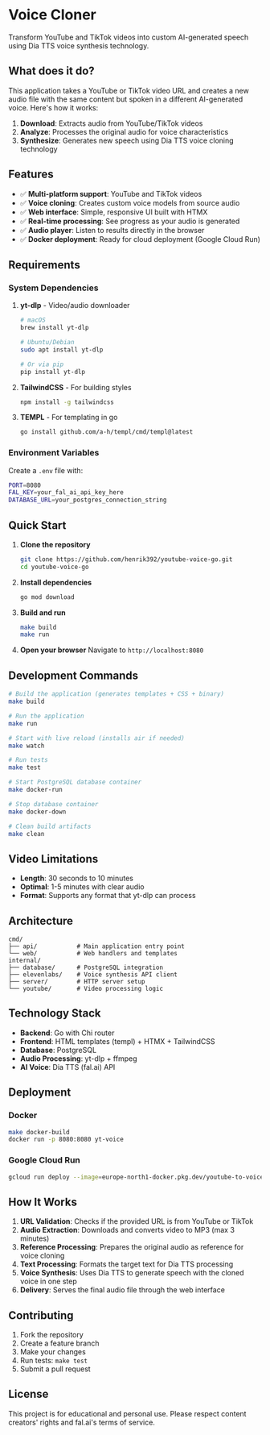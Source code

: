 # Voice Cloner

Transform YouTube and TikTok videos into custom AI-generated speech using Dia TTS voice synthesis technology.

## What does it do?

This application takes a YouTube or TikTok video URL and creates a new audio file with the same content but spoken in a different AI-generated voice. Here's how it works:

1. **Download**: Extracts audio from YouTube/TikTok videos
2. **Analyze**: Processes the original audio for voice characteristics
3. **Synthesize**: Generates new speech using Dia TTS voice cloning technology

## Features

- ✅ **Multi-platform support**: YouTube and TikTok videos
- ✅ **Voice cloning**: Creates custom voice models from source audio
- ✅ **Web interface**: Simple, responsive UI built with HTMX
- ✅ **Real-time processing**: See progress as your audio is generated
- ✅ **Audio player**: Listen to results directly in the browser
- ✅ **Docker deployment**: Ready for cloud deployment (Google Cloud Run)

## Requirements

### System Dependencies
1. **yt-dlp** - Video/audio downloader
   ```bash
   # macOS
   brew install yt-dlp
   
   # Ubuntu/Debian
   sudo apt install yt-dlp
   
   # Or via pip
   pip install yt-dlp
   ```

2. **TailwindCSS** - For building styles
   ```bash
   npm install -g tailwindcss
   ```

3. **TEMPL** - For templating in go
    ```bash
    go install github.com/a-h/templ/cmd/templ@latest
    ```

### Environment Variables
Create a `.env` file with:
```bash
PORT=8080
FAL_KEY=your_fal_ai_api_key_here
DATABASE_URL=your_postgres_connection_string
```

## Quick Start

1. **Clone the repository**
   ```bash
   git clone https://github.com/henrik392/youtube-voice-go.git
   cd youtube-voice-go
   ```

2. **Install dependencies**
   ```bash
   go mod download
   ```

3. **Build and run**
   ```bash
   make build
   make run
   ```

4. **Open your browser**
   Navigate to `http://localhost:8080`

## Development Commands

```bash
# Build the application (generates templates + CSS + binary)
make build

# Run the application
make run

# Start with live reload (installs air if needed)
make watch

# Run tests
make test

# Start PostgreSQL database container
make docker-run

# Stop database container
make docker-down

# Clean build artifacts
make clean
```

## Video Limitations

- **Length**: 30 seconds to 10 minutes
- **Optimal**: 1-5 minutes with clear audio
- **Format**: Supports any format that yt-dlp can process

## Architecture

```
cmd/
├── api/           # Main application entry point
└── web/           # Web handlers and templates
internal/
├── database/      # PostgreSQL integration
├── elevenlabs/    # Voice synthesis API client
├── server/        # HTTP server setup
└── youtube/       # Video processing logic
```

## Technology Stack

- **Backend**: Go with Chi router
- **Frontend**: HTML templates (templ) + HTMX + TailwindCSS
- **Database**: PostgreSQL
- **Audio Processing**: yt-dlp + ffmpeg
- **AI Voice**: Dia TTS (fal.ai) API

## Deployment

### Docker
```bash
make docker-build
docker run -p 8080:8080 yt-voice
```

### Google Cloud Run
```bash
gcloud run deploy --image=europe-north1-docker.pkg.dev/youtube-to-voice/youtube-to-voice-repo/youtube-to-voice-image:tag1
```

## How It Works

1. **URL Validation**: Checks if the provided URL is from YouTube or TikTok
2. **Audio Extraction**: Downloads and converts video to MP3 (max 3 minutes)
3. **Reference Processing**: Prepares the original audio as reference for voice cloning
4. **Text Processing**: Formats the target text for Dia TTS processing
5. **Voice Synthesis**: Uses Dia TTS to generate speech with the cloned voice in one step
6. **Delivery**: Serves the final audio file through the web interface

## Contributing

1. Fork the repository
2. Create a feature branch
3. Make your changes
4. Run tests: `make test`
5. Submit a pull request

## License

This project is for educational and personal use. Please respect content creators' rights and fal.ai's terms of service.
